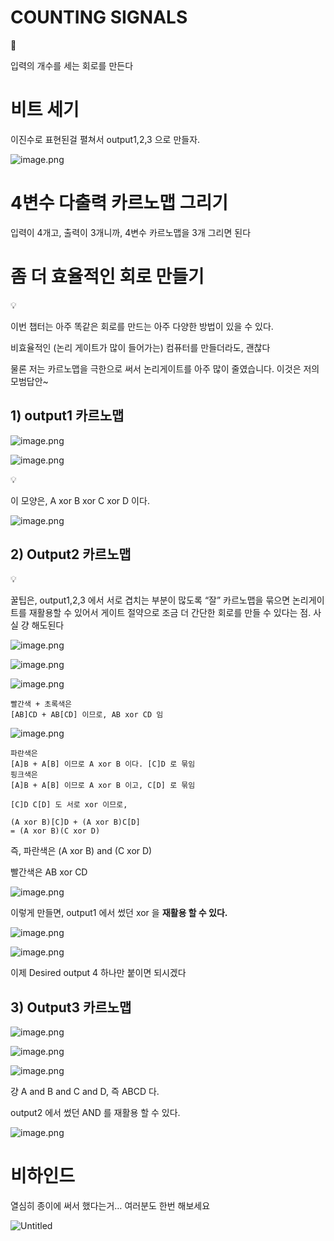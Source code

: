 # COUNTING SIGNALS


👺

입력의 개수를 세는 회로를 만든다



# 비트 세기

이진수로 표현된걸 펼쳐서 output1,2,3 으로 만들자.

![image.png](COUNTING%20SIGNALS%201bc80ae0869c8160b6d8d58bef1eb3b3/image.png)

# 4변수 다출력 카르노맵 그리기

입력이 4개고, 출력이 3개니까, 4변수 카르노맵을 3개 그리면 된다

# 좀 더 효율적인 회로 만들기


💡

이번 챕터는 아주 똑같은 회로를 만드는 아주 다양한 방법이 있을 수 있다.

비효율적인 (논리 게이트가 많이 들어가는) 컴퓨터를 만들더라도, 괜찮다

물론 저는 카르노맵을 극한으로 써서 논리게이트를 아주 많이 줄였습니다. 이것은 저의 모범답안~



## 1) output1 카르노맵

![image.png](COUNTING%20SIGNALS%201bc80ae0869c8160b6d8d58bef1eb3b3/image%201.png)

![image.png](COUNTING%20SIGNALS%201bc80ae0869c8160b6d8d58bef1eb3b3/image%202.png)


💡

이 모양은, A xor B xor C xor D 이다.



![image.png](COUNTING%20SIGNALS%201bc80ae0869c8160b6d8d58bef1eb3b3/image%203.png)

## 2) Output2 카르노맵


💡

꿀팁은, output1,2,3 에서 서로 겹치는 부분이 많도록 “잘” 카르노맵을 묶으면 논리게이트를 재활용할 수 있어서 게이트 절약으로 조금 더 간단한 회로를 만들 수 있다는 점. 사실 걍 해도된다



![image.png](COUNTING%20SIGNALS%201bc80ae0869c8160b6d8d58bef1eb3b3/image%204.png)

![image.png](COUNTING%20SIGNALS%201bc80ae0869c8160b6d8d58bef1eb3b3/image%205.png)

![image.png](COUNTING%20SIGNALS%201bc80ae0869c8160b6d8d58bef1eb3b3/image%206.png)

```
빨간색 + 초록색은
[AB]CD + AB[CD] 이므로, AB xor CD 임
```

![image.png](COUNTING%20SIGNALS%201bc80ae0869c8160b6d8d58bef1eb3b3/image%207.png)

```
파란색은
[A]B + A[B] 이므로 A xor B 이다. [C]D 로 묶임
핑크색은
[A]B + A[B] 이므로 A xor B 이고, C[D] 로 묶임

[C]D C[D] 도 서로 xor 이므로,

(A xor B)[C]D + (A xor B)C[D]
= (A xor B)(C xor D)
```

즉, 파란색은 (A xor B) and (C xor D)

빨간색은 AB xor CD

![image.png](COUNTING%20SIGNALS%201bc80ae0869c8160b6d8d58bef1eb3b3/image%208.png)

이렇게 만들면, output1 에서 썼던 xor 을 **재활용 할 수 있다.**

![image.png](COUNTING%20SIGNALS%201bc80ae0869c8160b6d8d58bef1eb3b3/image%209.png)

![image.png](COUNTING%20SIGNALS%201bc80ae0869c8160b6d8d58bef1eb3b3/image%2010.png)

이제 Desired output 4 하나만 붙이면 되시겠다

## 3) Output3 카르노맵

![image.png](COUNTING%20SIGNALS%201bc80ae0869c8160b6d8d58bef1eb3b3/image%2011.png)

![image.png](COUNTING%20SIGNALS%201bc80ae0869c8160b6d8d58bef1eb3b3/image%2012.png)

![image.png](COUNTING%20SIGNALS%201bc80ae0869c8160b6d8d58bef1eb3b3/image%2013.png)

걍 A and B and C and D, 즉 ABCD 다.

output2 에서 썼던 AND 를 재활용 할 수 있다.

![image.png](COUNTING%20SIGNALS%201bc80ae0869c8160b6d8d58bef1eb3b3/image%2014.png)

# 비하인드

열심히 종이에 써서 했다는거… 여러분도 한번 해보세요

![Untitled](COUNTING%20SIGNALS%201bc80ae0869c8160b6d8d58bef1eb3b3/Untitled.png)
